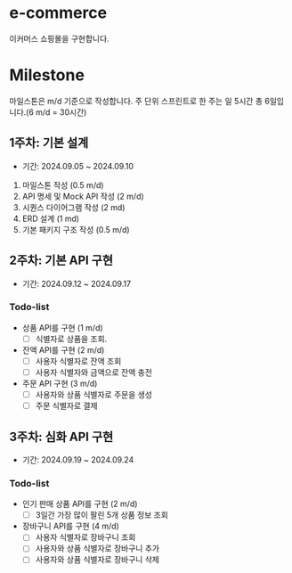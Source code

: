 # e-commerce

이커머스 쇼핑몰을 구현합니다.

# Milestone

마일스톤은 m/d 기준으로 작성합니다. 주 단위 스프린트로 한 주는 일 5시간
총 6일입니다.(6 m/d = 30시간)

## 1주차: 기본 설계
- 기간: 2024.09.05 ~ 2024.09.10

1. 마일스톤 작성 (0.5 m/d)
2. API 명세 및 Mock API 작성 (2 m/d)
3. 시퀀스 다이어그램 작성 (2 md)
4. ERD 설계 (1 md)
5. 기본 패키지 구조 작성 (0.5 m/d)

## 2주차: 기본 API 구현
- 기간: 2024.09.12 ~ 2024.09.17

### Todo-list
- 상품 API를 구현 (1 m/d)
    - [ ] 식별자로 상품을 조회.
- 잔액 API를 구현 (2 m/d)
    - [ ] 사용자 식별자로 잔액 조회
    - [ ] 사용자 식별자와 금액으로 잔액 충전
- 주문 API 구현 (3 m/d)
    - [ ] 사용자와 상품 식별자로 주문을 생성
    - [ ] 주문 식별자로 결제

## 3주차: 심화 API 구현
- 기간: 2024.09.19 ~ 2024.09.24

### Todo-list
- 인기 판매 상품 API를 구현 (2 m/d)
    - [ ] 3일간 가장 많이 팔린 5개 상품 정보 조회
- 장바구니 API를 구현 (4 m/d)
    - [ ] 사용자 식별자로 장바구니 조회
    - [ ] 사용자와 상품 식별자로 장바구니 추가
    - [ ] 사용자와 상품 식별자로 장바구니 삭제